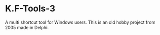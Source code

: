 # K.F-Tools-3
A multi shortcut tool for Windows users. This is an old hobby project from 2005 made in Delphi.
